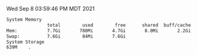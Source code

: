 Wed Sep  8 03:59:46 PM MDT 2021
```bash
System Memory
               total        used        free      shared  buff/cache   available
Mem:           7.7Gi       780Mi       4.7Gi       8.0Mi       2.2Gi       6.6Gi
Swap:          7.6Gi        84Mi       7.6Gi
System Storage
639M	.
```
